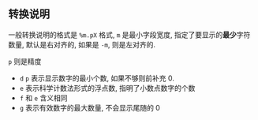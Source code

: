 ## 转换说明

一般转换说明的格式是 `%m.pX` 格式, `m` 是最小字段宽度, 指定了要显示的**最少**字符数量, 默认是右对齐的, 如果是 `-m`, 则是左对齐的. 

`p` 则是精度
- `d` `p` 表示显示数字的最小个数, 如果不够则前补充 $0$.
- `e` 表示科学计数法形式的浮点数, 指明了小数点数字的个数
- `f` 和 `e` 含义相同
- `g` 表示有效数字的最大数量, 不会显示尾随的 $0$
